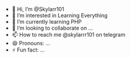 - 👋 Hi, I’m @Skylarr101
- 👀 I’m interested in Learning Everything
- 🌱 I’m currently learning PHP
- 💞️ I’m looking to collaborate on ...
- 📫 How to reach me @skylarrr101 on telegram
- 😄 Pronouns: ...
- ⚡ Fun fact: ...

<!---
Skylarr101/Skylarr101 is a ✨ special ✨ repository because its `README.md` (this file) appears on your GitHub profile.
You can click the Preview link to take a look at your changes.
--->
